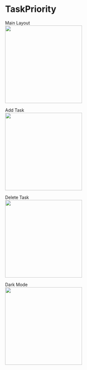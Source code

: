 # TaskPriority

Main Layout
<br><img src="https://user-images.githubusercontent.com/47169164/98495082-3da62400-21f3-11eb-9b83-4a951f407cdc.jpg" width=250 align=center><br>

Add Task
<br><img src="https://user-images.githubusercontent.com/47169164/98495074-3c74f700-21f3-11eb-96e3-143a3e7920d8.jpg" width=250 align=top><br>

Delete Task
<br><img src="https://user-images.githubusercontent.com/47169164/98495079-3da62400-21f3-11eb-8b5a-a1db5f2dfdb3.jpg" width=250 align=top><br>

Dark Mode
<br><img src="https://user-images.githubusercontent.com/47169164/98495077-3d0d8d80-21f3-11eb-9ea8-ff8323b2c26a.jpg" width=250 align=top><br>



